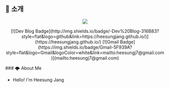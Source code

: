 ## 👋 소개





<div align=center>
<a href="https://github.com/heesungjang/github-readme-stats">
  <img align="center" src="https://github-readme-stats.vercel.app/api?username=heesungjang&theme=material-palenight" />
</a>
</div>

<p/>
 
<div align=center>
[![Dev Blog Badge](http://img.shields.io/badge/-Dev%20Blog-316B83?style=flat&logo=github&link=https://heesungjang.github.io/)](https://heesungjang.github.io/)
[![Gmail Badge](https://img.shields.io/badge/Gmail-5F939A?style=flat&logo=Gmail&logoColor=white&link=mailto:heesungj7@gmail.com)](mailto:heesungj7@gmail.com)
</div>
  
  
<p>
### 🌩 About Me 
  
- Hello! I'm Heesung Jang
</p>




